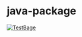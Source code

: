# java-package

[![TestBage](https://github.com/fjellaperc/java-project-71/workflows/hexlet-check/badge.svg)](https://github.com/fjellaperc/testGithubActions/blob/main/.github/workflows/hello.yml?event=push)
